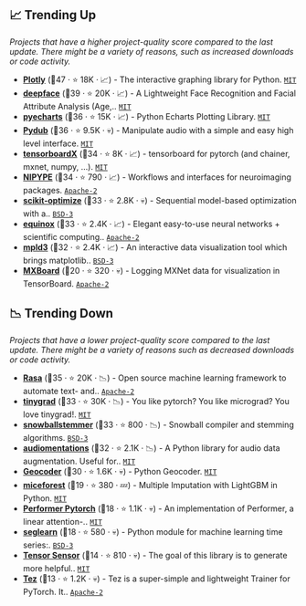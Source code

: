 ## 📈 Trending Up

_Projects that have a higher project-quality score compared to the last update. There might be a variety of reasons, such as increased downloads or code activity._

- <b><a href="https://github.com/plotly/plotly.py">Plotly</a></b> (🥇47 ·  ⭐ 18K · 📈) - The interactive graphing library for Python. <code><a href="http://bit.ly/34MBwT8">MIT</a></code>
- <b><a href="https://github.com/serengil/deepface">deepface</a></b> (🥇39 ·  ⭐ 20K · 📈) - A Lightweight Face Recognition and Facial Attribute Analysis (Age,.. <code><a href="http://bit.ly/34MBwT8">MIT</a></code>
- <b><a href="https://github.com/pyecharts/pyecharts">pyecharts</a></b> (🥈36 ·  ⭐ 15K · 📈) - Python Echarts Plotting Library. <code><a href="http://bit.ly/34MBwT8">MIT</a></code> <code><img src="https://git.io/JLy1E" style="display:inline;" width="13" height="13"></code>
- <b><a href="https://github.com/jiaaro/pydub">Pydub</a></b> (🥇36 ·  ⭐ 9.5K · 💀) - Manipulate audio with a simple and easy high level interface. <code><a href="http://bit.ly/34MBwT8">MIT</a></code>
- <b><a href="https://github.com/lanpa/tensorboardX">tensorboardX</a></b> (🥈34 ·  ⭐ 8K · 📈) - tensorboard for pytorch (and chainer, mxnet, numpy, ...). <code><a href="http://bit.ly/34MBwT8">MIT</a></code>
- <b><a href="https://github.com/nipy/nipype">NIPYPE</a></b> (🥈34 ·  ⭐ 790 · 📈) - Workflows and interfaces for neuroimaging packages. <code><a href="http://bit.ly/3nYMfla">Apache-2</a></code>
- <b><a href="https://github.com/scikit-optimize/scikit-optimize">scikit-optimize</a></b> (🥈33 ·  ⭐ 2.8K · 💀) - Sequential model-based optimization with a.. <code><a href="http://bit.ly/3aKzpTv">BSD-3</a></code>
- <b><a href="https://github.com/patrick-kidger/equinox">equinox</a></b> (🥇33 ·  ⭐ 2.4K · 📈) - Elegant easy-to-use neural networks + scientific computing.. <code><a href="http://bit.ly/3nYMfla">Apache-2</a></code> <code><img src="https://jax.readthedocs.io/en/latest/_static/favicon.png" style="display:inline;" width="13" height="13"></code>
- <b><a href="https://github.com/mpld3/mpld3">mpld3</a></b> (🥈32 ·  ⭐ 2.4K · 📈) - An interactive data visualization tool which brings matplotlib.. <code><a href="http://bit.ly/3aKzpTv">BSD-3</a></code>
- <b><a href="https://github.com/awslabs/mxboard">MXBoard</a></b> (🥉20 ·  ⭐ 320 · 💀) - Logging MXNet data for visualization in TensorBoard. <code><a href="http://bit.ly/3nYMfla">Apache-2</a></code> <code><img src="https://git.io/JLy1X" style="display:inline;" width="13" height="13"></code>

## 📉 Trending Down

_Projects that have a lower project-quality score compared to the last update. There might be a variety of reasons such as decreased downloads or code activity._

- <b><a href="https://github.com/RasaHQ/rasa">Rasa</a></b> (🥈35 ·  ⭐ 20K · 📉) - Open source machine learning framework to automate text- and.. <code><a href="http://bit.ly/3nYMfla">Apache-2</a></code> <code><img src="https://git.io/JLy1A" style="display:inline;" width="13" height="13"></code>
- <b><a href="https://github.com/tinygrad/tinygrad">tinygrad</a></b> (🥇33 ·  ⭐ 30K · 📉) - You like pytorch? You like micrograd? You love tinygrad!. <code><a href="http://bit.ly/34MBwT8">MIT</a></code> <code><img src="https://git.io/JLy1Q" style="display:inline;" width="13" height="13"></code>
- <b><a href="https://github.com/snowballstem/snowball">snowballstemmer</a></b> (🥈33 ·  ⭐ 800 · 📉) - Snowball compiler and stemming algorithms. <code><a href="http://bit.ly/3aKzpTv">BSD-3</a></code>
- <b><a href="https://github.com/iver56/audiomentations">audiomentations</a></b> (🥈32 ·  ⭐ 2.1K · 📉) - A Python library for audio data augmentation. Useful for.. <code><a href="http://bit.ly/34MBwT8">MIT</a></code>
- <b><a href="https://github.com/DenisCarriere/geocoder">Geocoder</a></b> (🥉30 ·  ⭐ 1.6K · 💀) - Python Geocoder. <code><a href="http://bit.ly/34MBwT8">MIT</a></code>
- <b><a href="https://github.com/AnotherSamWilson/miceforest">miceforest</a></b> (🥉19 ·  ⭐ 380 · 💤) - Multiple Imputation with LightGBM in Python. <code><a href="http://bit.ly/34MBwT8">MIT</a></code>
- <b><a href="https://github.com/lucidrains/performer-pytorch">Performer Pytorch</a></b> (🥉18 ·  ⭐ 1.1K · 💀) - An implementation of Performer, a linear attention-.. <code><a href="http://bit.ly/34MBwT8">MIT</a></code> <code><img src="https://git.io/JLy1Q" style="display:inline;" width="13" height="13"></code>
- <b><a href="https://github.com/dmbee/seglearn">seglearn</a></b> (🥉18 ·  ⭐ 580 · 💀) - Python module for machine learning time series:. <code><a href="http://bit.ly/3aKzpTv">BSD-3</a></code>
- <b><a href="https://github.com/parrt/tensor-sensor">Tensor Sensor</a></b> (🥉14 ·  ⭐ 810 · 💀) - The goal of this library is to generate more helpful.. <code><a href="http://bit.ly/34MBwT8">MIT</a></code> <code><img src="https://git.io/JLy1Q" style="display:inline;" width="13" height="13"></code>
- <b><a href="https://github.com/abhishekkrthakur/tez">Tez</a></b> (🥉13 ·  ⭐ 1.2K · 💀) - Tez is a super-simple and lightweight Trainer for PyTorch. It.. <code><a href="http://bit.ly/3nYMfla">Apache-2</a></code> <code><img src="https://git.io/JLy1Q" style="display:inline;" width="13" height="13"></code>

